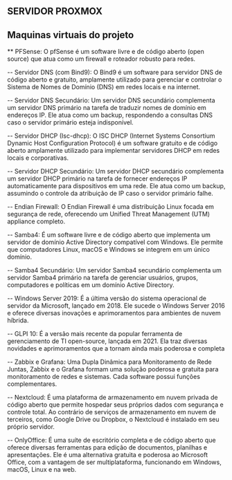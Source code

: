## SERVIDOR PROXMOX

## Maquinas virtuais do projeto

 ** PFSense: O pfSense é um software livre e de código aberto (open source) que
      atua como um firewall e roteador robusto para redes.

 --  Servidor DNS (com Bind9): O Bind9 é um software para servidor DNS de
      código aberto e gratuito, amplamente utilizado para gerenciar e controlar o
      Sistema de Nomes de Domínio (DNS) em redes locais e na internet.
      
 --  Servidor DNS Secundário: Um servidor DNS secundário complementa um
      servidor DNS primário na tarefa de traduzir nomes de domínio em endereços
      IP. Ele atua como um backup, respondendo a consultas DNS caso o servidor
      primário esteja indisponível.
      
 -- Servidor DHCP (Isc-dhcp): O ISC DHCP (Internet Systems Consortium
     Dynamic Host Configuration Protocol) é um software gratuito e de código
     aberto amplamente utilizado para implementar servidores DHCP em redes
     locais e corporativas.
     
 -- Servidor DHCP Secundário: Um servidor DHCP secundário complementa um
     servidor DHCP primário na tarefa de fornecer endereços IP automaticamente
     para dispositivos em uma rede. Ele atua como um backup, assumindo o
     controle da atribuição de IP caso o servidor primário falhe.
     
 -- Endian Firewall: O Endian Firewall é uma distribuição Linux focada em
    segurança de rede, oferecendo um Unified Threat Management (UTM)
    appliance completo.
    
 -- Samba4: É um software livre e de código aberto que implementa um servidor de
    domínio Active Directory compatível com Windows. Ele permite que
    computadores Linux, macOS e Windows se integrem em um único domínio.
    
 -- Samba4 Secundário: Um servidor Samba4 secundário complementa um
    servidor Samba4 primário na
     tarefa de gerenciar usuários, grupos,
    computadores e políticas em um domínio Active Directory.
    
 -- Windows Server 2019: É a última versão do sistema operacional de servidor
    da Microsoft, lançado em 2018. Ele sucede o Windows Server 2016 e oferece
    diversas inovações e aprimoramentos para ambientes de nuvem híbrida.
    
 -- GLPI 10: É a versão mais recente da popular ferramenta de gerenciamento de
    TI open-source, lançada em 2021. Ela traz diversas
     novidades e aprimoramentos que a tornam ainda mais poderosa e completa
     
 -- Zabbix e Grafana: Uma Dupla Dinâmica para Monitoramento de Rede Juntas,
    Zabbix e o Grafana formam uma solução poderosa e gratuita para
    monitoramento de redes e sistemas. Cada software possui funções
    complementares.
    
-- Nextcloud: É uma plataforma de armazenamento em nuvem privada de código
    aberto que permite hospedar seus próprios dados com segurança e controle
    total. Ao contrário de serviços de armazenamento em nuvem de terceiros,
    como Google Drive ou Dropbox, o Nextcloud é instalado em seu próprio
    servidor.
    
-- OnlyOffice: É uma suíte de escritório completa e de código aberto que oferece
    diversas ferramentas para edição de documentos, planilhas e apresentações.
    Ele é uma alternativa gratuita e poderosa ao Microsoft Office, com a vantagem
    de ser multiplataforma, funcionando em Windows, macOS, Linux e na web.
    
    
